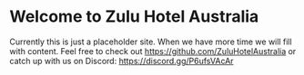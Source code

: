 # Welcome to Zulu Hotel Australia
Currently this is just a placeholder site. When we have more time we will fill with content.
Feel free to check out https://github.com/ZuluHotelAustralia or catch up with us on Discord: https://discord.gg/P6ufsVAcAr
